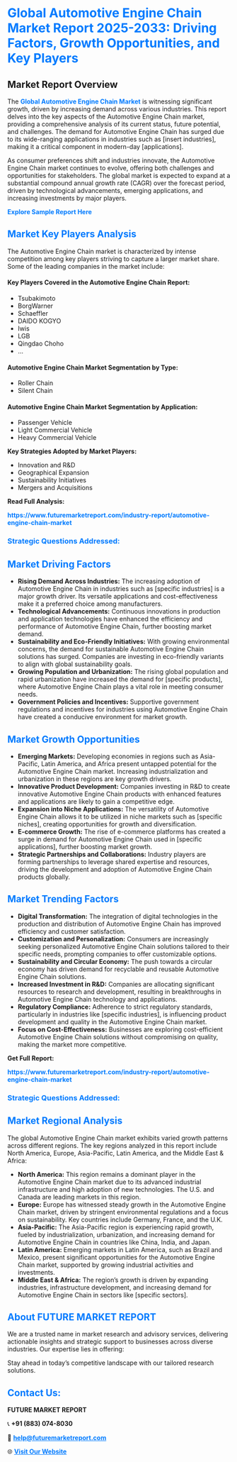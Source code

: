 <h1 style="color: #007BFF;">Global Automotive Engine Chain Market Report 2025-2033: Driving Factors, Growth Opportunities, and Key Players</h1>

<section id="overview">
<h2>Market Report Overview</h2>
<p>The <a href="https://www.futuremarketreport.com/industry-report/automotive-engine-chain-market" style="color: #007BFF; text-decoration: none;"><strong>Global Automotive Engine Chain Market</strong></a> is witnessing significant growth, driven by increasing demand across various industries. This report delves into the key aspects of the Automotive Engine Chain market, providing a comprehensive analysis of its current status, future potential, and challenges. The demand for Automotive Engine Chain has surged due to its wide-ranging applications in industries such as [insert industries], making it a critical component in modern-day [applications].</p>
<p>As consumer preferences shift and industries innovate, the Automotive Engine Chain market continues to evolve, offering both challenges and opportunities for stakeholders. The global market is expected to expand at a substantial compound annual growth rate (CAGR) over the forecast period, driven by technological advancements, emerging applications, and increasing investments by major players.</p>
</section>

<section id="overview">
<p><a href="https://www.futuremarketreport.com/request-sample/reportId=110745" style="color: #007BFF; text-decoration: none;"><strong>Explore Sample Report Here</strong></a></p>
</section>

<section id="key-players">
<h2 style="color: #007BFF;">Market Key Players Analysis</h2>
<p>The Automotive Engine Chain market is characterized by intense competition among key players striving to capture a larger market share. Some of the leading companies in the market include:</p>
<h4>Key Players Covered in the Automotive Engine Chain Report:</h4>
<ul><li>Tsubakimoto</li><li>BorgWarner</li><li>Schaeffler</li><li>DAIDO KOGYO</li><li>Iwis</li><li>LGB</li><li>Qingdao Choho</li><li>...</li></ul>
<h4>Automotive Engine Chain Market Segmentation by Type:</h4>
<ul><li>Roller Chain</li><li>Silent Chain</li></ul>

<h4>Automotive Engine Chain Market Segmentation by Application:</h4>
<ul><li>Passenger Vehicle</li><li>Light Commercial Vehicle</li><li>Heavy Commercial Vehicle</li></ul>
<p><strong>Key Strategies Adopted by Market Players:</strong></p>
<ul>
<li>Innovation and R&D</li>
<li>Geographical Expansion</li>
<li>Sustainability Initiatives</li>
<li>Mergers and Acquisitions</li>
</ul>
</section>

<section>
<p><strong>Read Full Analysis: </strong></p><a href="https://www.futuremarketreport.com/industry-report/automotive-engine-chain-market" style="color: #007BFF; text-decoration: none;"><strong>https://www.futuremarketreport.com/industry-report/automotive-engine-chain-market</strong></a>
<h3 style="color: #007BFF;">Strategic Questions Addressed:</h3>
</section>

<section id="driving-factors">
<h2 style="color: #007BFF;">Market Driving Factors</h2>
<ul>
<li><strong>Rising Demand Across Industries:</strong> The increasing adoption of Automotive Engine Chain in industries such as [specific industries] is a major growth driver. Its versatile applications and cost-effectiveness make it a preferred choice among manufacturers.</li>
<li><strong>Technological Advancements:</strong> Continuous innovations in production and application technologies have enhanced the efficiency and performance of Automotive Engine Chain, further boosting market demand.</li>
<li><strong>Sustainability and Eco-Friendly Initiatives:</strong> With growing environmental concerns, the demand for sustainable Automotive Engine Chain solutions has surged. Companies are investing in eco-friendly variants to align with global sustainability goals.</li>
<li><strong>Growing Population and Urbanization:</strong> The rising global population and rapid urbanization have increased the demand for [specific products], where Automotive Engine Chain plays a vital role in meeting consumer needs.</li>
<li><strong>Government Policies and Incentives:</strong> Supportive government regulations and incentives for industries using Automotive Engine Chain have created a conducive environment for market growth.</li>
</ul>
</section>

<section id="growth-opportunities">
<h2 style="color: #007BFF;">Market Growth Opportunities</h2>
<ul>
<li><strong>Emerging Markets:</strong> Developing economies in regions such as Asia-Pacific, Latin America, and Africa present untapped potential for the Automotive Engine Chain market. Increasing industrialization and urbanization in these regions are key growth drivers.</li>
<li><strong>Innovative Product Development:</strong> Companies investing in R&D to create innovative Automotive Engine Chain products with enhanced features and applications are likely to gain a competitive edge.</li>
<li><strong>Expansion into Niche Applications:</strong> The versatility of Automotive Engine Chain allows it to be utilized in niche markets such as [specific niches], creating opportunities for growth and diversification.</li>
<li><strong>E-commerce Growth:</strong> The rise of e-commerce platforms has created a surge in demand for Automotive Engine Chain used in [specific applications], further boosting market growth.</li>
<li><strong>Strategic Partnerships and Collaborations:</strong> Industry players are forming partnerships to leverage shared expertise and resources, driving the development and adoption of Automotive Engine Chain products globally.</li>
</ul>
</section>

<section id="trending-factors">
<h2 style="color: #007BFF;">Market Trending Factors</h2>
<ul>
<li><strong>Digital Transformation:</strong> The integration of digital technologies in the production and distribution of Automotive Engine Chain has improved efficiency and customer satisfaction.</li>
<li><strong>Customization and Personalization:</strong> Consumers are increasingly seeking personalized Automotive Engine Chain solutions tailored to their specific needs, prompting companies to offer customizable options.</li>
<li><strong>Sustainability and Circular Economy:</strong> The push towards a circular economy has driven demand for recyclable and reusable Automotive Engine Chain solutions.</li>
<li><strong>Increased Investment in R&D:</strong> Companies are allocating significant resources to research and development, resulting in breakthroughs in Automotive Engine Chain technology and applications.</li>
<li><strong>Regulatory Compliance:</strong> Adherence to strict regulatory standards, particularly in industries like [specific industries], is influencing product development and quality in the Automotive Engine Chain market.</li>
<li><strong>Focus on Cost-Effectiveness:</strong> Businesses are exploring cost-efficient Automotive Engine Chain solutions without compromising on quality, making the market more competitive.</li>
</ul>
</section>

<section>
<p><strong>Get Full Report: </strong></p><a href="https://www.futuremarketreport.com/industry-report/automotive-engine-chain-market" style="color: #007BFF; text-decoration: none;"><strong>https://www.futuremarketreport.com/industry-report/automotive-engine-chain-market</strong></a>
<h3 style="color: #007BFF;">Strategic Questions Addressed:</h3>
</section>


<section id="regional-analysis">
<h2 style="color: #007BFF;">Market Regional Analysis</h2>
<p>The global Automotive Engine Chain market exhibits varied growth patterns across different regions. The key regions analyzed in this report include North America, Europe, Asia-Pacific, Latin America, and the Middle East & Africa:</p>
<ul>
<li><strong>North America:</strong> This region remains a dominant player in the Automotive Engine Chain market due to its advanced industrial infrastructure and high adoption of new technologies. The U.S. and Canada are leading markets in this region.</li>
<li><strong>Europe:</strong> Europe has witnessed steady growth in the Automotive Engine Chain market, driven by stringent environmental regulations and a focus on sustainability. Key countries include Germany, France, and the U.K.</li>
<li><strong>Asia-Pacific:</strong> The Asia-Pacific region is experiencing rapid growth, fueled by industrialization, urbanization, and increasing demand for Automotive Engine Chain in countries like China, India, and Japan.</li>
<li><strong>Latin America:</strong> Emerging markets in Latin America, such as Brazil and Mexico, present significant opportunities for the Automotive Engine Chain market, supported by growing industrial activities and investments.</li>
<li><strong>Middle East & Africa:</strong> The region’s growth is driven by expanding industries, infrastructure development, and increasing demand for Automotive Engine Chain in sectors like [specific sectors].</li>
</ul>
</section>

<footer>
<h2 style="color: #007BFF;">About FUTURE MARKET REPORT</h2>
<p>We are a trusted name in market research and advisory services, delivering actionable insights and strategic support to businesses across diverse industries. Our expertise lies in offering:</p>

<p>Stay ahead in today’s competitive landscape with our tailored research solutions.</p>

<h2 style="color: #007BFF;">Contact Us:</h2>
<p><strong>FUTURE MARKET REPORT</strong></p>
<p>📞 <strong>+91 (883) 074-8030</strong></p>
<p>📧 <strong><a href="mailto:help@futuremarketreport.com" style="color: #007BFF;">help@futuremarketreport.com</a></strong></p>
<p>🌐 <strong><a href="https://www.futuremarketreport.com/" style="color: #007BFF;">Visit Our Website</a></strong></p>
</footer>